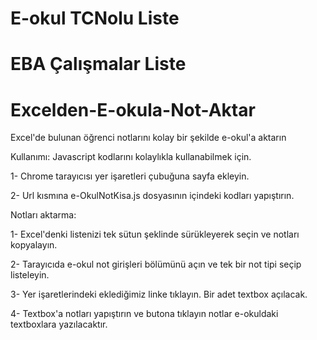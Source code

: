 # E-okul TCNolu Liste

# EBA Çalışmalar Liste

# Excelden-E-okula-Not-Aktar
Excel'de bulunan öğrenci notlarını kolay bir şekilde e-okul'a aktarın

Kullanımı:
Javascript kodlarını kolaylıkla kullanabilmek için.

1- Chrome tarayıcısı yer işaretleri çubuğuna sayfa ekleyin.

2- Url kısmına e-OkulNotKisa.js dosyasının içindeki kodları yapıştırın.

Notları aktarma:

1- Excel'denki listenizi tek sütun şeklinde sürükleyerek seçin ve notları kopyalayın.

2- Tarayıcıda e-okul not girişleri bölümünü açın ve tek bir not tipi seçip listeleyin.

3- Yer işaretlerindeki eklediğimiz linke tıklayın. Bir adet textbox açılacak.

4- Textbox'a notları yapıştırın ve butona tıklayın notlar e-okuldaki textboxlara yazılacaktır.
